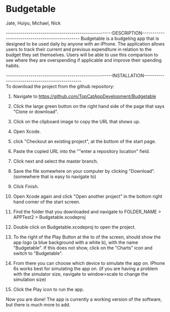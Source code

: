 # Budgetable
Jate, Huiyu, Michael, Nick

----------------------------------------------------DESCRIPTION-----------------------------------------------
Budgetable is a budgeting app that is designed to be used daily by anyone with an iPhone. The application allows users to track their current and previous expenditure in relation to the budget they set themselves. Users will be able to use this comparison to see where they are overspending if applicable and improve their spending habits.


----------------------------------------------------INSTALLATION-----------------------------------------------     
To download the project from the github repository:

1. Navigate to https://github.com/TopCatAppDevelopment/Budgetable

2. Click the large green button on the right hand side of the page that says "Clone or download".

3. Click on the clipboard image to copy the URL that shows up.

4. Open Xcode.

5. click "Checkout an existing project", at the bottom of the start page.

6. Paste the copied URL into the ""enter a repository location" field.

7. Click next and select the master branch.

8. Save the file somewhere on your computer by clicking "Download". (somewhere that is easy to navigate to)

9. Click Finish.

10. Open Xcode again and click "Open another project" in the bottom right hand corner of the start screen.

11. Find the folder that you downloaded and navigate to FOLDER_NAME > APPTest2 > Budgetable.xcodeproj

12. Double click on Budgetable.xcodeproj to open the project.

13. To the right of the Play Button at the to of the screen, should show the app logo (a blue background with a white b), with the name "Budgetable". If this does not show, click on the "Charts" icon and switch to "Budgetable". 

14. From there you can choose which device to simulate the app on. IPhone 6s works best for simulating the app on. (if you are having a problem with the simulator size, navigate to window>scale to change the simulation size)

15. Click the Play icon to run the app.

Now you are done! 
The app is currently a working version of the software, but there is much more to add.
